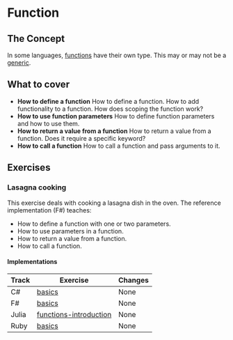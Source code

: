 # Function

## The Concept

In some languages, [functions][concept-functions] have their own type. This may or may not be a [generic][concept-generics].

## What to cover

- **How to define a function** How to define a function. How to add functionality to a function. How does scoping the function work?
- **How to use function parameters** How to define function parameters and how to use them.
- **How to return a value from a function** How to return a value from a function. Does it require a specific keyword?
- **How to call a function** How to call a function and pass arguments to it.

## Exercises

### Lasagna cooking

This exercise deals with cooking a lasagna dish in the oven. The reference implementation (F#) teaches:

- How to define a function with one or two parameters.
- How to use parameters in a function.
- How to return a value from a function.
- How to call a function.

#### Implementations

| Track | Exercise                                       | Changes |
| ----- | ---------------------------------------------- | ------- |
| C#    | [basics][implementation-csharp]                | None    |
| F#    | [basics][implementation-fsharp]                | None    |
| Julia | [functions-introduction][implementation-julia] | None    |
| Ruby  | [basics][implementation-ruby]                  | None    |

[implementation-csharp]: ../../languages/csharp/exercises/concept/basics/.docs/introduction.md
[implementation-fsharp]: ../../languages/fsharp/exercises/concept/basics/.docs/introduction.md
[implementation-julia]: ../../languages/julia/exercises/concept/functions-introduction/.docs/introduction.md
[implementation-ruby]: ../../languages/ruby/exercises/concept/basics/.docs/introduction.md
[concept-functions]: ../concepts/functions.md
[concept-generics]: ../concepts/generics.md
